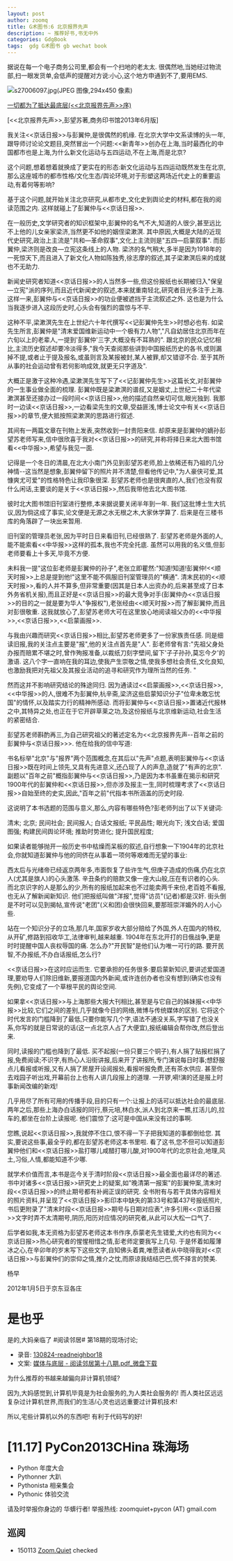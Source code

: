 ```yaml
---
layout: post
author: zoomq
title: G术图书:6 北京报界先声
description: ~ 推荐好书,书无中外
categories: GdgBook
tags:  gdg G术图书 gb wechat book
---
```




据说在每一个电子商务公司里,都会有一个扫地的老太太. 很偶然地,当她经过物流部,扫一眼发货单,会低声的提醒对方说:小心,这个地方申通到不了,要用EMS. 

![s27006097.jpg(JPEG 图像,294x450 像素)](http://img3.douban.com/lpic/s27006097.jpg)

[一切都为了抵达最底层(<<北京报界先声>>序)](http://blog.sina.com.cn/s/blog_473a207f0101lwy1.html)


[<<北京报界先声>>,彭望苏著,商务印书馆2013年6月版]


<!--more-->

我关注<<京话日报>>与彭翼仲,是很偶然的机缘. 在北京大学中文系读博的头一年,跟导师讨论论文题目,突然冒出一个问题:<<新青年>>创办在上海,当时最西化的中国都市也是上海,为什么新文化运动与五四运动,不在上海,而是北京?

这个问题,想着想着就换成了更实在的形态:新文化运动与五四运动既然发生在北京,那么这座城市的都市性格/文化生态/舆论环境,对于形塑这两场近代史上的重要运动,有着何等影响?

基于这个问题,就开始关注北京研究,从都市史,文化史到舆论史的材料,都在我的阅读范围之内. 这样就碰上了彭翼仲与<<京话日报>>. 

在一般历史,文学研究者的知识框架中,彭翼仲的名气不大,知道的人很少,甚至远比不上他的儿女亲家梁济,当然更不如他的姻侄梁漱溟. 其中原因,大概是大陆的近现代史研究,政治上主流是"共和—革命叙事",文化上主流则是"五四—启蒙叙事". 而彭翼仲,梁济则是改良—立宪这条线上的人物. 梁济的名气稍大,多半是因为1918年的一死惊天下,而且进入了新文化人物如陈独秀,徐志摩的叙述,其子梁漱溟后来的成就也不无助力. 

新闻史研究者知道<<京话日报>>的人当然多一些,但这份报纸也长期被归入"保皇—立宪"派的序列,而且近代新闻史的叙述,本来就重南轻北,研究者目光多注于上海. 这样一来,彭翼仲与<<京话日报>>的功业便被遮挡于主流叙述之外. 这也是为什么当我逐步进入这段历史时,心头会有强烈的震惊与不平. 

这种不平,梁漱溟先生在上世纪六十年代撰写<<记彭翼仲先生>>时想必也有. 如梁先生所言,彭翼仲是"清末爱国维新运动中一个极有力人物","凡自幼居住北京而年在六旬以上的老辈人,一提到'彭翼仲'三字,大概没有不耳熟的". 跟北京的民众记忆相比,主流历史叙述却要冷淡得多,"我今天查阅那些讲到中国报纸历史的各书,或则漏掉不提,或者止于提及报名,或虽则言及某报被封,某人被罪,却又错谬不合. 至于其所从事的社会运动曾有若何影响成效,就更无只字道及". 

大概正是激于这种冷遇,梁漱溟先生写下了<<记彭翼仲先生>>这篇长文,对彭翼仲的一生事业做全面的梳理. 彭翼仲既是梁漱溟的谱叔,又是姻丈,上世纪二十年代梁漱溟甚至还接办过一段时间<<京话日报>>,他的描述自然亲切可信,眼光独到. 我那时一边读<<京话日报>>,一边看梁先生的文章,受益匪浅,博士论文中有关<<京话日报>>的章节,便大抵按照梁漱溟的思路进行叙述. 

其间有一两篇文章在刊物上发表,突然收到一封贵阳来信. 却原来是彭翼仲的嫡孙彭望苏老师写来,信中很欣喜于我对<<京话日报>>的研究,并称将择日来北大图书馆看<<中华报>>,希望与我见一面. 

记得是一个冬日的清晨,在北大小南门外见到彭望苏老师,脸上依稀还有乃祖的几分神情--这当然是想象,彭翼仲留下的照片并不清楚,但看他传记中,"为人豪侠可爱,其慷爽尤可爱"的性格特色让我印象很深. 彭望苏老师也是很爽直的人,我们也没有叙什么闲话,主要谈的是关于<<京话日报>>,然后我带他去北大图书馆. 

彼时北大图书馆旧刊室进行整修,本来据说要关闭半年到一年. 我们这批博士生大抗议,因为倘这成了事实,论文便是无源之水无根之木,大家休学算了. 后来是在三楼书库的角落辟了一块出来暂用. 

旧刊室的管理员老张,因为平时日日来看旧刊,已经很熟了. 彭望苏老师是外面的人,能不能索看<<中华报>>这样的孤本,我也不完全托底. 虽然可以用我的名义借,但彭老师要看上十多天,毕竟不方便. 

未料我一提"这位彭老师是彭翼仲的孙子",老张立即瞿然:"知道!知道!彭翼仲!<<顺天时报>>上总是提到他!"这里不能不佩服旧刊室管理员的"横通". 清末民初的<<顺天时报>>,看的人并不算多,但非常重要(因其是日本人出资办的,后来甚至成了日本外务省机关报),而且正好是<<京话日报>>的最大竞争对手(彭翼仲办<<京话日报>>的目的之一就是要为华人"争报权"),老张经由<<顺天时报>>而了解彭翼仲,而且对彭很敬重. 这我就放心了,彭望苏老师大可在这里放心地阅读祖父办的<<中华报>>,<<京话日报>>,<<启蒙画报>>. 

与我由兴趣而研究<<京话日报>>相比,彭望苏老师更多了一份家族责任感. 同是细读旧报,我的关注点主要是"报",他的关注点首先是"人". 彭老师曾有言:"先祖父身处办报而赔累不堪之时,曾作殉报准备,以裁纸刀刻字壁间,留下'子子孙孙,莫忘今夕'的激语. 这八个字一直响在我的耳边,使我产生崇敬之情,使我多想社会责任,文化良知,也激励我把对先祖父及其报业活动的追寻和研究作为理所当然的任务. "

然而这并不影响研究结论的殊途同归. 因为通读过<<启蒙画报>>,<<京话日报>>,<<中华报>>的人,很难不为彭翼仲,杭辛斋,梁济这些启蒙知识分子"位卑未敢忘忧国"的情怀,以及踏实力行的精神所感动. 而将彭翼仲与<<京话日报>>置诸近代报林之中,其特异之处,也正在于它开辟草莱之功,及这份报纸与北京维新运动,社会生活的紧密结合. 

彭望苏老师斟酌再三,为自己研究祖父的著述定名为<<北京报界先声--百年之前的彭翼仲与<京话日报>>>. 他在给我的信中写道:



书名标举"北京"与"报界"两个范围概念,在其后以"先声"点题,表明彭翼仲与<<京话日报>>既在时间上领先,又具有先进意义,还凸现了人的声息,造就了"有声的北京". 副题以"百年之前"概指彭翼仲与<<京话日报>>,乃是因为本书虽重在揭示和研究1900年代的彭翼仲和<<京话日报>>,但亦涉及报主一生,同时梳理考求了<<京话日报>>自始至终的史实,因此,"百年之前"代指本书所涵盖的历史时段. 

 

这说明了本书选题的范围与意义,那么,内容有哪些特色?彭老师列出了以下关键词:


清末;
北京;
民间社会;
民间报人;
白话文报纸;
平民品性;
眼光向下;
浅文白话;
爱国图强;
构建民间舆论环境;
推助时势进化;
提升国民程度;

 

如果读者能够抛开一般历史书中枯燥而呆板的叙述,自行想象一下1904年的北京社会,你就知道彭翼仲与他的同侪在从事着一项何等艰难而无望的事业:

西太后与光绪帝已经返京两年多,市面恢复了些许生气,但庚子造成的伤痛,仍在北京人(尤其是旗人)的心头激荡. 辛丑条约的赔款又像一座大山般,压在有识者的心头. 而北京识字的人是那么的少,所有的报纸加起来也不过能卖两千来份,老百姓不看报,也无从了解新闻新知识. 他们把报纸叫做"洋报",觉得"访员"(记者)都是汉奸. 街头倒是不时可以见到揭帖,宣传说"老团"(义和团)会很快回来,要那班崇洋媚外的人小心些. 

站在一个知识分子的立场,那几年,国家岁收大部分赔给了外国,外人在国内的特权,从开矿,修路到招收华工,法律审判,越来越重. 1904年在东北开打的日俄战争,更是时时提醒中国人丧权辱国的痛. 怎么办?"开民智"是他们认为唯一可行的路. 要开民智,不办报纸,不办白话报纸,怎么行?

<<京话日报>>在这时应运而生. 它要承担的任务很多:要启蒙新知识,要讲述爱国道理,要劝导人们除旧维新,要报道国内外新闻,或许连创办者也没有想到(确实也没有先例),它变成了一个草根平民的舆论空间. 

如果拿<<京话日报>>与上海那些大报大刊相比,甚至是与它自己的姊妹报<<中华报>>比较,它们之间的差别,几乎就像今日的网络,微博与传统媒体的区别. 它将这个时代发言的门槛降到了最低,只要你能写几个字,语法不通没关系,字写错了也没关系,你写的就是日常说的话(这一点北京人占了大便宜),报纸编辑会帮你改,然后登出来. 

同时,读报的门槛也降到了最低. 买不起报(一份只要三个铜子),有人捐了贴报栏捐了报,免费阅读;不识字,有热心人沿街讲报,后来开了讲报所,专门演说每日时事;想舒服点儿看报或听报,又有人捐了房屋开设阅报处,看报听报免费,还有茶水供应. 甚至你去戏园子听出戏,开幕前台上也有人讲几段报上的道理. 一开锣,嗬!演的还是报上时事新闻改编的新戏!

几乎用尽了所有可用的传播手段,目的只有一个:让报上的话可以抵达社会的最底层. 两年之后,那些上海办白话报的同行,蔡元培,林白水,派人到北京来一瞧,扛活儿的,拉车的,都坐在台阶上读报呢. 他们震惊了:这可是中国从来没有过的事啊. 

您瞧,说起<<京话日报>>,我就停不住口,恨不得一下子把我知道的事都倒给您. 其实,要说这些事,最全乎的,都在彭望苏老师这本书里啦. 看了这书,您不但可以知道彭翼仲他们和<<京话日报>>盐打哪儿咸醋打哪儿酸,对1900年代的北京社会,地理,风土,习俗,人情,都能知道不少哪. 

就学术价值而言,本书是迄今关于清时阶段<<京话日报>>最全面也最详尽的著述. 书中对诸多<<京话日报>>研究史上的疑案,如"晚清第一报案"的彭翼仲案,清末时段<<京话日报>>的终止期号都有补阙正误的研究. 全书附有与若干具体内容相关的照片资料,并呈现了<<京话日报>>影印本中缺失的第33号和第437号报纸照片,书后更附录了"清末时段<<京话日报>>期号与日期对应表",许多引用<<京话日报>>文字时弄不太清期号,阴历,阳历对应情况的研究者,从此可以大松一口气了. 

后学者如我,本无资格为彭望苏老师这本书作序,忝蒙老先生错爱,大约也有同为<<京话日报>>热心研究者的惺惺相惜之情,彭老师定要我写上几句. 于是怀着如履薄冰之心,在辛卯年的岁末写下这些文字,自知佛头着粪,唯愿读者从中晓得我对<<京话日报>>与彭翼仲们的崇仰之情,推介之忱,而原谅我结结巴巴,慌不择言的赞美. 

 

杨早

2012年1月5日于京东豆各庄



# 是也乎

是的,大妈亲临了 #阅读邻居# 第18期的现场讨论;

- 录音:
[130824-readneighbor18](http://0.zoomquiet.top/ReadNeighbor/130824-readneighbor18)
- 文案: [媒体与底层 - 阅读邻居第十八期.pdf_微盘下载](http://vdisk.weibo.com/s/yUPIZkt-5KUaI/1381017607)

为什么推荐的书越来越偏向非计算机领域?

因为,大妈感觉到,计算机毕竟是为社会服务的,为人类社会服务的!
而人类社区远远复杂过计算机世界,而我们的生活/心灵也远远重要过计算机技术!

所以,宅些计算机以外的东西吧! 有利于代码写的好!





# [11.17] PyCon2013CHina 珠海场

- Python 年度大会
- Pythonner 大趴
- Pythonista 相亲集会
- Pythonic 体验交流

请及时举报你身边的 华蠎行者!
举报热线: zoomquiet+pycon (AT) gmail.com




## 巡阅
- 150113 [Zoom.Quiet](http://zoomquiet.io/) checked




